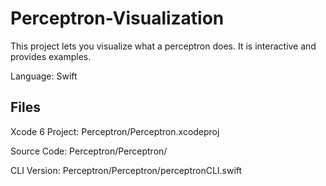 # Perceptron-Visualization
This project lets you visualize what a perceptron does. It is interactive and provides examples.



Language: Swift


Files
-----
Xcode 6 Project: Perceptron/Perceptron.xcodeproj

Source Code: Perceptron/Perceptron/

CLI Version: Perceptron/Perceptron/perceptronCLI.swift

